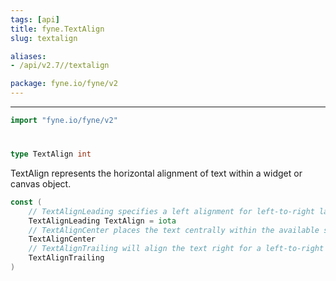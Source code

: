 ```yaml
---
tags: [api]
title: fyne.TextAlign
slug: textalign

aliases:
- /api/v2.7//textalign

package: fyne.io/fyne/v2
---
```



---
```go
import "fyne.io/fyne/v2"
```

#

###

```go
type TextAlign int
```

TextAlign represents the horizontal alignment of text within a widget or canvas object.

```go
const (
	// TextAlignLeading specifies a left alignment for left-to-right languages.
	TextAlignLeading TextAlign = iota
	// TextAlignCenter places the text centrally within the available space.
	TextAlignCenter
	// TextAlignTrailing will align the text right for a left-to-right language.
	TextAlignTrailing
)
```
